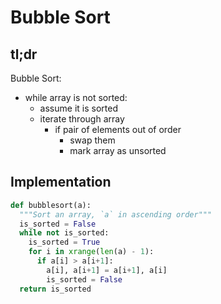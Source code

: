 ---
---

Bubble Sort
===========

## tl;dr

Bubble Sort:
- while array is not sorted:
  - assume it is sorted
  - iterate through array
    - if pair of elements out of order
      - swap them
      - mark array as unsorted

## Implementation

```python
def bubblesort(a):
  """Sort an array, `a` in ascending order"""
  is_sorted = False
  while not is_sorted:
    is_sorted = True
    for i in xrange(len(a) - 1):
      if a[i] > a[i+1]:
        a[i], a[i+1] = a[i+1], a[i]
        is_sorted = False
  return is_sorted
```